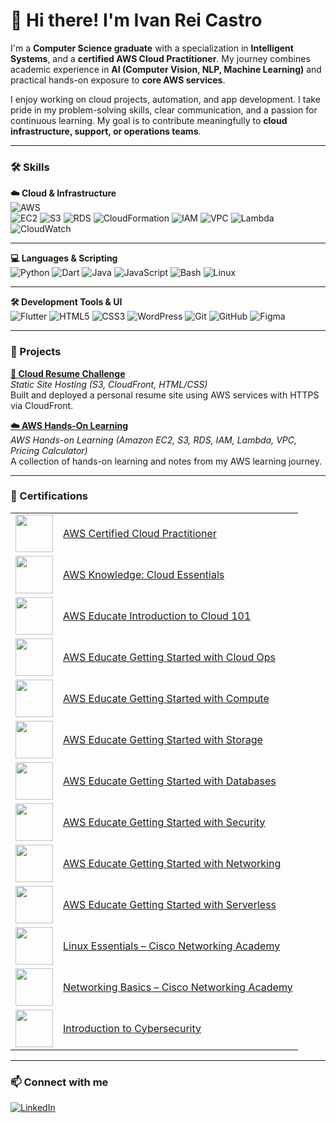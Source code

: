# 👋 Hi there! I'm Ivan Rei Castro

I'm a **Computer Science graduate** with a specialization in **Intelligent Systems**, and a **certified AWS Cloud Practitioner**. My journey combines academic experience in **AI (Computer Vision, NLP, Machine Learning)** and practical hands-on exposure to **core AWS services**.

I enjoy working on cloud projects, automation, and app development. I take pride in my problem-solving skills, clear communication, and a passion for continuous learning. My goal is to contribute meaningfully to **cloud infrastructure, support, or operations teams**.

---

### 🛠️ Skills

**☁️ Cloud & Infrastructure**  
![AWS](https://img.shields.io/badge/AWS-232F3E?style=for-the-badge&logo=amazon-aws&logoColor=white)  
![EC2](https://img.shields.io/badge/EC2-orange?style=flat&logo=amazon-aws&logoColor=white)
![S3](https://img.shields.io/badge/S3-orange?style=flat&logo=amazon-aws&logoColor=white)
![RDS](https://img.shields.io/badge/RDS-blue?style=flat&logo=amazon-aws&logoColor=white)
![CloudFormation](https://img.shields.io/badge/CloudFormation-maroon?style=flat&logo=amazon-aws&logoColor=white)
![IAM](https://img.shields.io/badge/IAM-232F3E?style=flat&logo=amazon-aws&logoColor=white)
![VPC](https://img.shields.io/badge/VPC-232F3E?style=flat&logo=amazon-aws&logoColor=white)
![Lambda](https://img.shields.io/badge/Lambda-F90?style=flat&logo=aws-lambda&logoColor=white)
![CloudWatch](https://img.shields.io/badge/CloudWatch-FF4F8B?style=flat&logo=amazon-aws&logoColor=white)

---

**💻 Languages & Scripting**  
![Python](https://img.shields.io/badge/Python-3776AB?style=flat&logo=python&logoColor=white)
![Dart](https://img.shields.io/badge/Dart-0175C2?style=flat&logo=dart&logoColor=white)
![Java](https://img.shields.io/badge/Java-007396?style=flat&logo=java&logoColor=white)
![JavaScript](https://img.shields.io/badge/JavaScript-F7DF1E?style=flat&logo=javascript&logoColor=black)
![Bash](https://img.shields.io/badge/Bash-4EAA25?style=flat&logo=gnu-bash&logoColor=white)
![Linux](https://img.shields.io/badge/Linux-FCC624?style=flat&logo=linux&logoColor=black)

---

**🛠️ Development Tools & UI**  
![Flutter](https://img.shields.io/badge/Flutter-02569B?style=flat&logo=flutter&logoColor=white)
![HTML5](https://img.shields.io/badge/HTML5-E34F26?style=flat&logo=html5&logoColor=white)
![CSS3](https://img.shields.io/badge/CSS3-1572B6?style=flat&logo=css3&logoColor=white)
![WordPress](https://img.shields.io/badge/WordPress-21759B?style=flat&logo=wordpress&logoColor=white)
![Git](https://img.shields.io/badge/Git-F05032?style=flat&logo=git&logoColor=white)
![GitHub](https://img.shields.io/badge/GitHub-181717?style=flat&logo=github&logoColor=white)
![Figma](https://img.shields.io/badge/Figma-F24E1E?style=flat&logo=figma&logoColor=white)


---

### 📌 Projects

**[📄 Cloud Resume Challenge](https://github.com/dydxkonakona/cloud-resume-aws)**  
*Static Site Hosting (S3, CloudFront, HTML/CSS)*  
Built and deployed a personal resume site using AWS services with HTTPS via CloudFront.

**[☁️ AWS Hands-On Learning](https://github.com/dydxkonakona/aws-hands-on-learning)**  
*AWS Hands-on Learning (Amazon EC2, S3, RDS, IAM, Lambda, VPC, Pricing Calculator)*  
A collection of hands-on learning and notes from my AWS learning journey.

---

### 🧾 Certifications

<table>
  <tr>
    <td><img src="https://images.credly.com/images/00634f82-b07f-4bbd-a6bb-53de397fc3a6/image.png" width="60"/></td>
    <td><a href="https://www.credly.com/badges/91de4c96-de2e-45cc-8af6-e2daa8c5285d/public_url">AWS Certified Cloud Practitioner</a></td>
  </tr>
  <tr>
    <td><img src="https://images.credly.com/images/ec621e2a-c8f0-4459-806c-ae11829d372a/image.png" width="60"/></td>
    <td><a href="https://www.credly.com/badges/a8282bae-534b-4d0a-99c8-af3b8f8b6e74/public_url">AWS Knowledge: Cloud Essentials</a></td>
  </tr>
  <tr>
    <td><img src="https://images.credly.com/images/8d67bbf4-128b-4141-b5f1-1bc61bbfbaa6/image.png" width="60"/></td>
    <td><a href="https://www.credly.com/badges/4cb6fb65-5cf6-4de0-a530-c1868e72969b/public_url">AWS Educate Introduction to Cloud 101</a></td>
  </tr>
  </tr>
  <tr>
    <td><img src="https://images.credly.com/images/01c3b0d4-a225-483b-a762-460473658c1a/image.png" width="60"/></td>
    <td><a href="https://www.credly.com/badges/c6b597b6-bfd8-41dc-8218-815a89019f7d/public_url">AWS Educate Getting Started with Cloud Ops</a></td>
  </tr>
  </tr>
  <tr>
    <td><img src="https://images.credly.com/images/9358115e-ead7-47c2-91e2-165b6a650a1b/image.png" width="60"/></td>
    <td><a href="https://www.credly.com/badges/bcdcecb7-7dd5-4402-ab4c-7a6a8c4122ae/public_url">AWS Educate Getting Started with Compute</a></td>
  </tr>
  </tr>
  <tr>
    <td><img src="https://images.credly.com/images/5bf37709-4b69-4cdc-9edc-af7b3370d427/image.png" width="60"/></td>
    <td><a href="https://www.credly.com/badges/b025bc04-ba03-4a2b-b331-17a02d5ade88/public_url">AWS Educate Getting Started with Storage</a></td>
  </tr>
  </tr>
  <tr>
    <td><img src="https://images.credly.com/images/6f135924-7645-4bd2-ab68-3bc0b49c7e27/image.png" width="60"/></td>
    <td><a href="https://www.credly.com/badges/4ef2bb0c-944a-4b47-bbff-5bcc50d100f2/public_url">AWS Educate Getting Started with Databases</a></td>
  </tr>
  </tr>
  <tr>
    <td><img src="https://images.credly.com/images/80845928-d1f8-4549-ae9d-27676fba897e/image.png" width="60"/></td>
    <td><a href="https://www.credly.com/badges/3746181c-8ba2-44f5-8cea-efb720ffdb54/public_url">AWS Educate Getting Started with Security</a></td>
  </tr>
  </tr>
  <tr>
    <td><img src="https://images.credly.com/images/979e42e2-1d32-4d21-97ea-53d991ea50fb/image.png" width="60"/></td>
    <td><a href="https://www.credly.com/badges/9539a27b-08fc-4c29-9ed1-c05157a115b7/public_url">AWS Educate Getting Started with Networking</a></td>
  </tr>
  </tr>
  <tr>
    <td><img src="https://images.credly.com/images/629a2bb9-14a6-47b3-b17e-f1056b1404d0/image.png" width="60"/></td>
    <td><a href="https://www.credly.com/badges/edeaffc1-b5c8-44d2-9bcc-d990bc7ccc25/public_url">AWS Educate Getting Started with Serverless</a></td>
  </tr>
  </tr>
  <tr>
    <td><img src="https://images.credly.com/images/e8fe3d67-2967-43d0-bc4a-7a268a37f47b/image.png" width="60"/></td>
    <td><a href="https://www.credly.com/badges/f4eeaae7-c7de-4fd5-bcbb-86d43e1da480/public_url">Linux Essentials – Cisco Networking Academy</a></td>
  </tr>
  <tr>
    <td><img src="https://images.credly.com/images/5bdd6a39-3e03-4444-9510-ecff80c9ce79/image.png" width="60"/></td>
    <td><a href="https://www.credly.com/badges/85599b24-8828-4160-ac57-ac4afbe0064e/public_url">Networking Basics – Cisco Networking Academy</a></td>
  </tr>
  <tr>
    <td><img src="https://images.credly.com/images/af8c6b4e-fc31-47c4-8dcb-eb7a2065dc5b/I2CS__1_.png" width="60"/></td>
    <td><a href="https://www.credly.com/badges/5a5872d6-cdb3-4874-aff6-a10d0401ca77/public_url">Introduction to Cybersecurity</a></td>
  </tr>
</table>

---

### 📫 Connect with me

[![LinkedIn](https://img.shields.io/badge/LinkedIn-icastro1991-blue?style=flat&logo=linkedin)](https://www.linkedin.com/in/icastro1991/)
